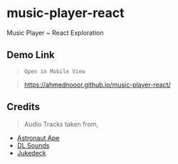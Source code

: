 # music-player-react
Music Player ~ React Exploration


## Demo Link
> `Open in Mobile View`

> https://ahmednooor.github.io/music-player-react/


## Credits
> Audio Tracks taken from,
* [Astronaut Ape](https://soundcloud.com/astronaut-ape)
* [DL Sounds](https://www.dl-sounds.com/)
* [Jukedeck](https://www.jukedeck.com/)
